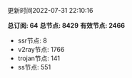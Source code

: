 更新时间2022-07-31 22:10:16

**总订阅: 64**
**总节点: 8429**
**有效节点: 2466**
- ssr节点: 8
- v2ray节点: 1766
- trojan节点: 141
- ss节点: 551
